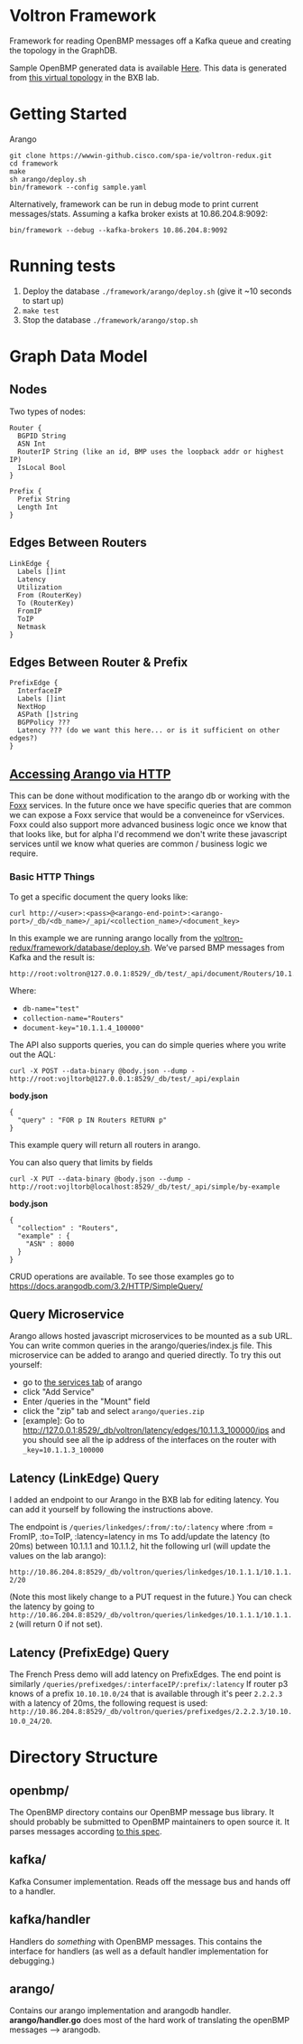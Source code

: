 # Voltron Framework

Framework for reading OpenBMP messages off a Kafka queue and creating the topology in the GraphDB.

Sample OpenBMP generated data is available [Here](./openbmp_parsed_data.txt). This data is generated from [this virtual topology](https://wwwin-github.cisco.com/raw/paulduda/voltron-network0/master/doc/voltron-network0.png) in the BXB lab.

# Getting Started
Arango

```
git clone https://wwwin-github.cisco.com/spa-ie/voltron-redux.git
cd framework
make
sh arango/deploy.sh
bin/framework --config sample.yaml
```

Alternatively, framework can be run in debug mode to print current messages/stats. Assuming a kafka broker exists at 10.86.204.8:9092:
```
bin/framework --debug --kafka-brokers 10.86.204.8:9092
```

# Running tests
1. Deploy the database `./framework/arango/deploy.sh` (give it ~10 seconds to start up)
2. `make test`
3. Stop the database `./framework/arango/stop.sh`

# Graph Data Model

## Nodes
Two types of nodes:
```
Router {
  BGPID String
  ASN Int
  RouterIP String (like an id, BMP uses the loopback addr or highest IP)
  IsLocal Bool
}
```

```
Prefix {
  Prefix String
  Length Int
}
```

## Edges Between Routers
```
LinkEdge {
  Labels []int
  Latency
  Utilization
  From (RouterKey)
  To (RouterKey)
  FromIP
  ToIP
  Netmask
}
```

## Edges Between Router & Prefix
```
PrefixEdge {
  InterfaceIP
  Labels []int
  NextHop
  ASPath []string
  BGPPolicy ???
  Latency ??? (do we want this here... or is it sufficient on other edges?)
}
```

## [Accessing Arango via HTTP](https://docs.arangodb.com/3.2/HTTP/SimpleQuery/)
This can be done without modification to the arango db or working with the [Foxx](https://docs.arangodb.com/3.2/HTTP/Foxx/) services. In the future once we have specific queries that are common we can expose a Foxx service that would be a conveneince for vServices. Foxx could also support more advanced business logic once we know that that looks like, but for alpha I'd recommend we don't write these javascript services until we know what queries are common / business logic we require.

### Basic HTTP Things
To get a specific document the query looks like:
```
curl http://<user>:<pass>@<arango-end-point>:<arango-port>/_db/<db_name>/_api/<collection_name>/<document_key>
```

In this example we are running arango locally from the [voltron-redux/framework/database/deploy.sh](https://wwwin-github.cisco.com/spa-ie/voltron-redux/blob/master/framework/arango/deploy.sh). We’ve parsed BMP messages from Kafka and the result is:
```
http://root:voltron@127.0.0.1:8529/_db/test/_api/document/Routers/10.1.1.4_100000
```

Where:
- `db-name="test"`
- `collection-name="Routers"`
- `document-key="10.1.1.4_100000"`


The API also supports queries, you can do simple queries where you write out the AQL:
```
curl -X POST --data-binary @body.json --dump - http://root:vojltorb@127.0.0.1:8529/_db/test/_api/explain
```

**body.json**
```
{
  "query" : "FOR p IN Routers RETURN p"
}
```

This example query will return all routers in arango.

You can also query that limits by fields
```
curl -X PUT --data-binary @body.json --dump - http://root:vojltorb@localhost:8529/_db/test/_api/simple/by-example
```

**body.json**
```
{
  "collection" : "Routers",
  "example" : {
    "ASN" : 8000
  }
}
```

CRUD operations are available. To see those examples go to https://docs.arangodb.com/3.2/HTTP/SimpleQuery/

## Query Microservice
Arango allows hosted javascript microservices to be mounted as a sub URL.
You can write common queries in the arango/queries/index.js file. This microservice can be added to arango and queried directly. To try this out yourself:
- go to [the services tab](http://127.0.0.1:8529/_db/voltron/_admin/aardvark/index.html#services) of arango
- click "Add Service"
- Enter /queries in the "Mount" field
- click the "zip" tab and select `arango/queries.zip`
- [example]: Go to http://127.0.0.1:8529/_db/voltron/latency/edges/10.1.1.3_100000/ips and you should see all the ip address of the interfaces on the router with `_key=10.1.1.3_100000`

## Latency (LinkEdge) Query
I added an endpoint to our Arango in the BXB lab for editing latency. You can add it yourself by following the instructions above.

The endpoint is `/queries/linkedges/:from/:to/:latency` where :from = FromIP, :to=ToIP, :latency=latency in ms
To add/update the latency (to 20ms) between 10.1.1.1 and 10.1.1.2, hit the following url (will update the values on the lab arango):

`http://10.86.204.8:8529/_db/voltron/queries/linkedges/10.1.1.1/10.1.1.2/20`

(Note this most likely change to a PUT request in the future.)
You can check the latency by going to `http://10.86.204.8:8529/_db/voltron/queries/linkedges/10.1.1.1/10.1.1.2` (will return 0 if not set).

## Latency (PrefixEdge) Query
The French Press demo will add latency on PrefixEdges. The end point is similarly `/queries/prefixedges/:interfaceIP/:prefix/:latency`
If router p3 knows of a prefix `10.10.10.0/24` that is available through it's peer `2.2.2.3` with a latency of 20ms, the following request is used:
`http://10.86.204.8:8529/_db/voltron/queries/prefixedges/2.2.2.3/10.10.10.0_24/20`. 

# Directory Structure
## openbmp/
The OpenBMP directory contains our OpenBMP message bus library. It should probably be submitted to OpenBMP maintainers to open source it. It parses messages according [to this spec](https://github.com/OpenBMP/openbmp/blob/master/docs/MESSAGE_BUS_API.md).

## kafka/
Kafka Consumer implementation. Reads off the message bus and hands off to a handler.

## kafka/handler
Handlers do _something_ with OpenBMP messages. This contains the interface for handlers (as well as a default handler implementation for debugging.)

## arango/
Contains our arango implementation and arangodb handler. **arango/handler.go** does most of the hard work of translating the openBMP messages --> arangodb.
